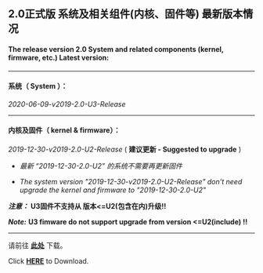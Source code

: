 ## 2.0正式版 系统及相关组件(内核、固件等) 最新版本情况

#### The release version 2.0 System and related components (kernel, firmware, etc.) Latest version:

----

#### 系统（ System ）：

*2020-06-09-v2019-2.0-U3-Release*

----

#### 内核及固件（ kernel & firmware）：

*2019-12-30-v2019-2.0-U2-Release* ( **建议更新 - Suggested to upgrade** )

- *最新 “2019-12-30-2.0-U2” 的系统不需要再更新固件*

- *The system version "2019-12-30-v2019-2.0-U2-Release" don't need upgrade the kernel and firmware to "2019-12-30-2.0-U2"*

***注意：*** **U3固件不支持从 版本<=U2(包含在内)升级!!**

***Note:*** **U3 fimware do not support upgrade from version <=U2(include) !!**

----

请前往 **[此处](./README_zh.md#6%E4%B8%8B%E8%BD%BD%E5%9C%B0%E5%9D%80)** 下载。

Click **[HERE](./README.md#6-download-links)** to Download.
